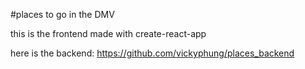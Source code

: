 #places to go in the DMV

this is the frontend
made with create-react-app

here is the backend:
https://github.com/vickyphung/places_backend



<readme being updated>
